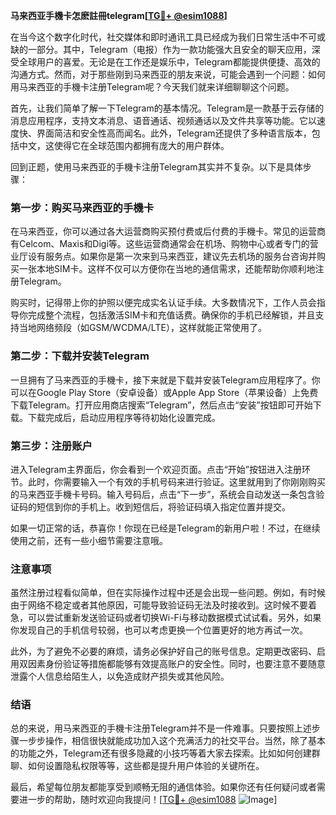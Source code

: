 **马来西亚手機卡怎麽註冊telegram[[TG💪+ @esim1088](https://t.me/s/esim1088)]**

在当今这个数字化时代，社交媒体和即时通讯工具已经成为我们日常生活中不可或缺的一部分。其中，Telegram（电报）作为一款功能强大且安全的聊天应用，深受全球用户的喜爱。无论是在工作还是娱乐中，Telegram都能提供便捷、高效的沟通方式。然而，对于那些刚到马来西亚的朋友来说，可能会遇到一个问题：如何用马来西亚的手機卡注册Telegram呢？今天我们就来详细聊聊这个问题。

首先，让我们简单了解一下Telegram的基本情况。Telegram是一款基于云存储的消息应用程序，支持文本消息、语音通话、视频通话以及文件共享等功能。它以速度快、界面简洁和安全性高而闻名。此外，Telegram还提供了多种语言版本，包括中文，这使得它在全球范围内都拥有庞大的用户群体。

回到正题，使用马来西亚的手機卡注册Telegram其实并不复杂。以下是具体步骤：

### 第一步：购买马来西亚的手機卡

在马来西亚，你可以通过各大运营商购买预付费或后付费的手機卡。常见的运营商有Celcom、Maxis和Digi等。这些运营商通常会在机场、购物中心或者专门的营业厅设有服务点。如果你是第一次来到马来西亚，建议先去机场的服务台咨询并购买一张本地SIM卡。这样不仅可以方便你在当地的通信需求，还能帮助你顺利地注册Telegram。

购买时，记得带上你的护照以便完成实名认证手续。大多数情况下，工作人员会指导你完成整个流程，包括激活SIM卡和充值话费。确保你的手机已经解锁，并且支持当地网络频段（如GSM/WCDMA/LTE），这样就能正常使用了。

### 第二步：下载并安装Telegram

一旦拥有了马来西亚的手機卡，接下来就是下载并安装Telegram应用程序了。你可以在Google Play Store（安卓设备）或Apple App Store（苹果设备）上免费下载Telegram。打开应用商店搜索“Telegram”，然后点击“安装”按钮即可开始下载。下载完成后，启动应用程序等待初始化设置完成。

### 第三步：注册账户

进入Telegram主界面后，你会看到一个欢迎页面。点击“开始”按钮进入注册环节。此时，你需要输入一个有效的手机号码来进行验证。这里就用到了你刚刚购买的马来西亚手機卡号码。输入号码后，点击“下一步”，系统会自动发送一条包含验证码的短信到你的手机上。收到短信后，将验证码填入指定位置并提交。

如果一切正常的话，恭喜你！你现在已经是Telegram的新用户啦！不过，在继续使用之前，还有一些小细节需要注意哦。

### 注意事项

虽然注册过程看似简单，但在实际操作过程中还是会出现一些问题。例如，有时候由于网络不稳定或者其他原因，可能导致验证码无法及时接收到。这时候不要着急，可以尝试重新发送验证码或者切换Wi-Fi与移动数据模式试试看。另外，如果你发现自己的手机信号较弱，也可以考虑更换一个位置更好的地方再试一次。

此外，为了避免不必要的麻烦，请务必保护好自己的账号信息。定期更改密码、启用双因素身份验证等措施都能够有效提高账户的安全性。同时，也要注意不要随意泄露个人信息给陌生人，以免造成财产损失或其他风险。

### 结语

总的来说，用马来西亚的手機卡注册Telegram并不是一件难事。只要按照上述步骤一步步操作，相信很快就能成功加入这个充满活力的社交平台。当然，除了基本的功能之外，Telegram还有很多隐藏的小技巧等着大家去探索。比如如何创建群聊、如何设置隐私权限等等，这些都是提升用户体验的关键所在。

最后，希望每位朋友都能享受到顺畅无阻的通信体验。如果你还有任何疑问或者需要进一步的帮助，随时欢迎向我提问！[[TG💪+ @esim1088](https://t.me/s/esim1088) ![Image](https://i.postimg.cc/4NQfJmqS/Snipaste-2025-05-13-00-14-12.png)]